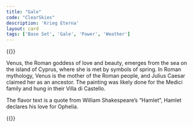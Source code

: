 ```yaml
---
title: "Gale"
code: "ClearSkies"
description: 'Krieg Eterna'
layout: card
tags: ['Base Set', 'Gale', 'Power', 'Weather']
---
```

{{<card-detail-page title="ClearSkies" artwork="The Birth of Venus by Sandro Botticelli (1485)" >}}
<p class="rule-paragraph">
Venus, the Roman goddess of love and beauty, emerges from the sea on the island of Cyprus, where she is met by symbols of spring.  In Roman mythology, Venus is the mother of the Roman people, and Julius Caesar claimed her as an ancestor.  The painting was likely done for the Medici family and hung in their Villa di Castello. 
</p>
<p class="rule-paragraph">
The flavor text is a quote from William Shakespeare’s “Hamlet”, Hamlet declares his love for Ophelia.
</p>
{{</card-detail-page>}}